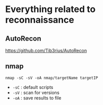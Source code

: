 Everything related to reconnaissance
===

AutoRecon
---
https://github.com/Tib3rius/AutoRecon

nmap
---
```
nmap -sC -sV -oA nmap/targetName targetIP
```
- ```-sC``` : default scripts
- ```-sV``` : scan for versions
- ```-oA``` : save results to file
